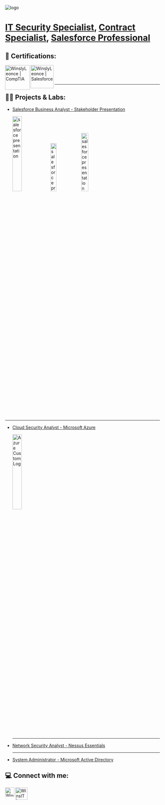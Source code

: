 ![logo](https://imgur.com/RFGOj1R.png)

<h1><a href="https://github.com/WinsIT-2024">IT Security Specialist</a>, <a href="https://www.linkedin.com/in/winsly-leonce/">Contract Specialist</a>, <a href="https://www.salesforce.com/trailblazer/winsly">Salesforce Professional</a></h1>

<h2>📜 Certifications:</h2>

  
[<img align="left" alt="WinslyLeonce | CompTIA" width="80px" src="https://imgur.com/rt1SA9Y.png" />][CompTIASecurity+]

[<img align="left" alt="WinslyLeonce | Salesforce" width="75px" src="https://imgur.com/nNlwhiu.png" />][SalesforceAdministrator]<br/>

[CompTIASecurity+]: https://www.credly.com/badges/ba7028fe-db97-45dc-abd2-833a0ab32e08/
[SalesforceAdministrator]: https://www.salesforce.com/trailblazer/winsly



<br/>

---

<h2> 👨‍💻 Projects & Labs:</h2>

- [Salesforce Business Analyst - Stakeholder Presentation](https://youtube.com/@Wins_IT?si=Kreoudi7Wx7d7VqG)
  
  <p float="left">
  <img src="https://imgur.com/MD28FJu.png" height="25%" width="25%" alt="salesforce presentation"/>
  <img src="https://imgur.com/Y0QMyF5.png" height="20%" width="20%" alt="salesforce presentation"/>
  <img src="https://imgur.com/Si2RgJj.png" height="22%" width="22%" alt="salesforce presentation"/> 
  </p>
---
- [Cloud Security Analyst - Microsoft Azure](https://github.com/WinsIT-2024/Microsoft-Azure-Custom-Log)

  <p align="left">
  <img src="https://imgur.com/LKPbICq.png" height="25%" width="25%" alt="Azure Custom Log"/>
  </p>  
  
  ---
 
- [Network Security Analyst - Nessus Essentials](https://github.com/WinsIT-2024/Nessus-Vulnerability-Scan)

  ---
  
- [System Administrator - Microsoft Active Directory](https://youtube.com/@Wins_IT?si=Kreoudi7Wx7d7VqG)




<h2> 💻 Connect with me:</h2>

[<img align="left" alt="WinslyLeonce | LinkedIn" width="30px" src="https://imgur.com/CYMnG4W.png" />][linkedin]
[<img align="left" alt="WinsIT | YouTube" width="40px" src="https://imgur.com/pKtLLTo.png" />][youtube]



[linkedin]: https://www.linkedin.com/in/winsly-leonce/
[youtube]: https://www.youtube.com/@Wins_IT


<!--
**WinsIT-2024/WinsIT-2024** is a ✨ _special_ ✨ repository because its `README.md` (this file) appears on your GitHub profile.

Here are some ideas to get you started:

- 🔭 I’m currently working on ...
- 🌱 I’m currently learning ...
- 📫 How to reach me: ...
- ⚡ Fun fact: ...
-->
